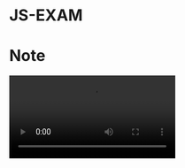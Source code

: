 # JS-EXAM
<h1>Note</h1>
<video src="https://github.com/user-attachments/assets/228c5e5f-1827-4978-b4f1-eaa1c6a76895"></video>




